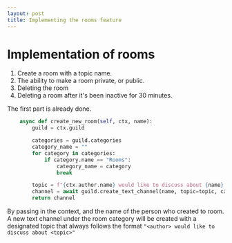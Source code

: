 ```yaml
---
layout: post
title: Implementing the rooms feature
---
```


# Implementation of rooms
1. Create a room with a topic name.
2. The ability to make a room private, or public.
3. Deleting the room
4. Deleting a room after it's been inactive for 30 minutes.

The first part is already done.
```python
    async def create_new_room(self, ctx, name):
        guild = ctx.guild

        categories = guild.categories
        category_name = ""
        for category in categories:
            if category.name == "Rooms":
                category_name = category
                break

        topic = f"{ctx.author.name} would like to discuss about {name}."
        channel = await guild.create_text_channel(name, topic=topic, category=category_name)
        return channel
```
By passing in the context, and the name of the person who created to room. A new text channel under the room category will be created with a designated topic that always follows the format `"<author> would like to discuss about <topic>"`
